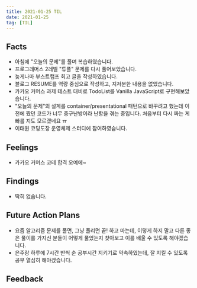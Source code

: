 ```yaml
---
title: 2021-01-25 TIL
date: 2021-01-25
tag: [TIL]
---
```


## Facts

- 아침에 "오늘의 문제"를 풀며 복습하였습니다.
- 프로그래머스 2레벨 "튜플" 문제를 다시 풀어보았습니다.
- 늦게나마 부스트캠프 회고 글을 작성하였습니다.
- 블로그 RESUME를 역량 중심으로 작성하고, 지저분한 내용을 없앴습니다.
- 카카오 커머스 과제 테스트 대비로 TodoList를 Vanilla JavaScript로 구현해보았습니다.
- "오늘의 문제"의 설계를 container/presentational 패턴으로 바꾸려고 했는데 이전에 짰던 코드가 너무 중구난방이라 난항을 겪는 중입니다. 처음부터 다시 짜는 게 빠를 지도 모르겠네요 ㅠ
- 이태원 코딩도장 운영체제 스터디에 참여하였습니다.

## Feelings

- 카카오 커머스 코테 합격 오예에~

## Findings

- 딱히 없습니다.

## Future Action Plans

- 요즘 알고리즘 문제를 풀면, 그냥 풀리면 끝! 하고 마는데, 이렇게 하지 말고 다른 좋은 풀이를 가지신 분들이 어떻게 풀었는지 찾아보고 이를 배울 수 있도록 해야겠습니다.
- 은주랑 하루에 7시간 반씩 순 공부시간 지키기로 약속하였는데, 잘 지킬 수 있도록 공부 열심히 해야겠습니다.

## Feedback
